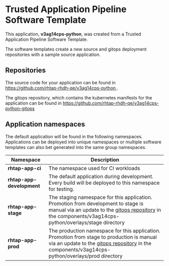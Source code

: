 # Trusted Application Pipeline Software Template

This application, **v3ag14cps-python**, was created from a Trusted Application Pipeline Software Template.

The software templates create a new source and gitops deployment repositories with a sample source application. 

## Repositories

The source code for your application can be found in [https://github.com/rhtap-rhdh-qe/v3ag14cps-python ](https://github.com/rhtap-rhdh-qe/v3ag14cps-python ).
 
The gitops repository, which contains the kubernetes manifests for the application can be found in 
[https://github.com/rhtap-rhdh-qe/v3ag14cps-python-gitops ](https://github.com/rhtap-rhdh-qe/v3ag14cps-python-gitops ) 

## Application namespaces 

The default application will be found in the following namespaces. Applications can be deployed into unique namespaces or multiple software templates can also bet generated into the same group namespaces.  

|  Namespace   |  Description   |  
| -------- | -------- |
| **rhtap-app-ci** | The namespace used for CI workloads |
| **rhtap-app-development** | The default application during development. Every build will be deployed to this namespace for testing. |
| **rhtap-app-stage** | The staging namespace for this application. Promotion from development to stage is manual via an update to the [gitops repository](https://github.com/rhtap-rhdh-qe/v3ag14cps-python-gitops ) in the components/v3ag14cps-python/overlays/stage directory |
| **rhtap-app-prod** | The production namespace for this application. Promotion from stage to production is manual via an update to the [gitops repository](https://github.com/rhtap-rhdh-qe/v3ag14cps-python-gitops ) in the components/v3ag14cps-python/overlays/prod directory |